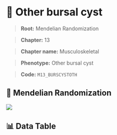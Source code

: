 # 🧪 Other bursal cyst

> **Root:** Mendelian Randomization

> **Chapter:** 13  

> **Chapter name:** Musculoskeletal

> **Phenotype:** Other bursal cyst  

> **Code:** `M13_BURSCYSTOTH`

## 🧬 Mendelian Randomization  

<img src="/MR/Figures/Forward/M13_BURSCYSTOTH.png"/>

## 📊 Data Table

<CsvTableMRF src="/public/MR/Data/Forward/M13_BURSCYSTOTH.csv"/>
